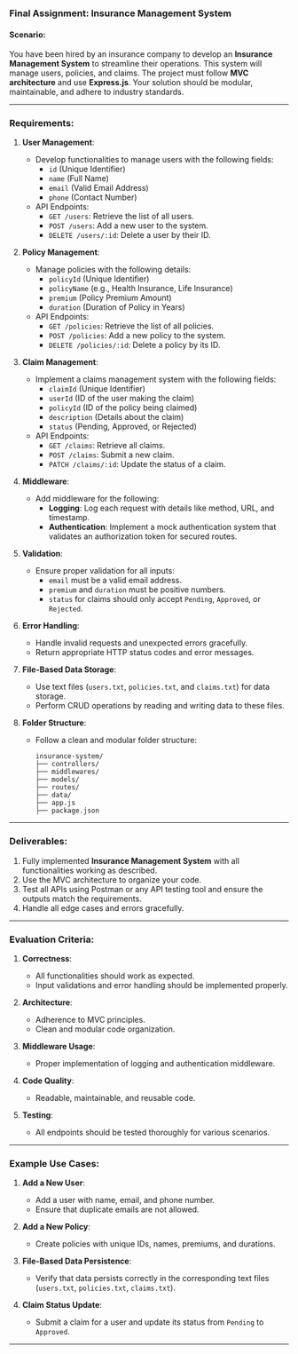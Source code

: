 ### Final Assignment: **Insurance Management System**

#### Scenario:
You have been hired by an insurance company to develop an **Insurance Management System** to streamline their operations. This system will manage users, policies, and claims. The project must follow **MVC architecture** and use **Express.js**. Your solution should be modular, maintainable, and adhere to industry standards.

---

### Requirements:

1. **User Management**:
   - Develop functionalities to manage users with the following fields:
     - `id` (Unique Identifier)
     - `name` (Full Name)
     - `email` (Valid Email Address)
     - `phone` (Contact Number)
   - API Endpoints:
     - `GET /users`: Retrieve the list of all users.
     - `POST /users`: Add a new user to the system.
     - `DELETE /users/:id`: Delete a user by their ID.

2. **Policy Management**:
   - Manage policies with the following details:
     - `policyId` (Unique Identifier)
     - `policyName` (e.g., Health Insurance, Life Insurance)
     - `premium` (Policy Premium Amount)
     - `duration` (Duration of Policy in Years)
   - API Endpoints:
     - `GET /policies`: Retrieve the list of all policies.
     - `POST /policies`: Add a new policy to the system.
     - `DELETE /policies/:id`: Delete a policy by its ID.

3. **Claim Management**:
   - Implement a claims management system with the following fields:
     - `claimId` (Unique Identifier)
     - `userId` (ID of the user making the claim)
     - `policyId` (ID of the policy being claimed)
     - `description` (Details about the claim)
     - `status` (Pending, Approved, or Rejected)
   - API Endpoints:
     - `GET /claims`: Retrieve all claims.
     - `POST /claims`: Submit a new claim.
     - `PATCH /claims/:id`: Update the status of a claim.

4. **Middleware**:
   - Add middleware for the following:
     - **Logging**: Log each request with details like method, URL, and timestamp.
     - **Authentication**: Implement a mock authentication system that validates an authorization token for secured routes.

5. **Validation**:
   - Ensure proper validation for all inputs:
     - `email` must be a valid email address.
     - `premium` and `duration` must be positive numbers.
     - `status` for claims should only accept `Pending`, `Approved`, or `Rejected`.

6. **Error Handling**:
   - Handle invalid requests and unexpected errors gracefully.
   - Return appropriate HTTP status codes and error messages.

7. **File-Based Data Storage**:
   - Use text files (`users.txt`, `policies.txt`, and `claims.txt`) for data storage.
   - Perform CRUD operations by reading and writing data to these files.

8. **Folder Structure**:
   - Follow a clean and modular folder structure:
     ```
     insurance-system/
     ├── controllers/
     ├── middlewares/
     ├── models/
     ├── routes/
     ├── data/
     ├── app.js
     ├── package.json
     ```

---

### Deliverables:
1. Fully implemented **Insurance Management System** with all functionalities working as described.
2. Use the MVC architecture to organize your code.
3. Test all APIs using Postman or any API testing tool and ensure the outputs match the requirements.
4. Handle all edge cases and errors gracefully.

---

### Evaluation Criteria:
1. **Correctness**:
   - All functionalities should work as expected.
   - Input validations and error handling should be implemented properly.

2. **Architecture**:
   - Adherence to MVC principles.
   - Clean and modular code organization.

3. **Middleware Usage**:
   - Proper implementation of logging and authentication middleware.

4. **Code Quality**:
   - Readable, maintainable, and reusable code.

5. **Testing**:
   - All endpoints should be tested thoroughly for various scenarios.

---

### Example Use Cases:
1. **Add a New User**:
   - Add a user with name, email, and phone number.
   - Ensure that duplicate emails are not allowed.

2. **Add a New Policy**:
   - Create policies with unique IDs, names, premiums, and durations.

3. **File-Based Data Persistence**:
   - Verify that data persists correctly in the corresponding text files (`users.txt`, `policies.txt`, `claims.txt`).

4. **Claim Status Update**:
   - Submit a claim for a user and update its status from `Pending` to `Approved`.

---
